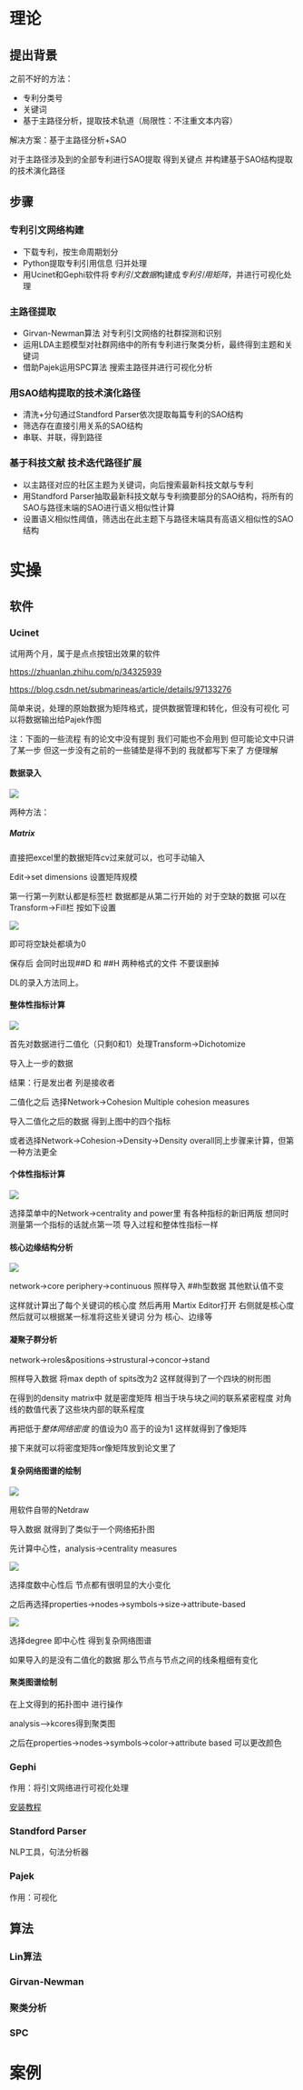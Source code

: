 # 理论 

## 提出背景

之前不好的方法：

* 专利分类号
* 关键词
* 基于主路径分析，提取技术轨道（局限性：不注重文本内容）

解决方案：基于主路径分析+SAO

对于主路径涉及到的全部专利进行SAO提取 得到关键点 并构建基于SAO结构提取的技术演化路径

## 步骤

### 专利引文网络构建

* 下载专利，按生命周期划分
* Python提取专利引用信息 归并处理
* 用Ucinet和Gephi软件将*专利引文数据*构建成*专利引用矩阵*，并进行可视化处理

### 主路径提取

* Girvan-Newman算法 对专利引文网络的社群探测和识别
* 运用LDA主题模型对社群网络中的所有专利进行聚类分析，最终得到主题和关键词
* 借助Pajek运用SPC算法 搜索主路径并进行可视化分析

### 用SAO结构提取的技术演化路径

* 清洗+分句通过Standford Parser依次提取每篇专利的SAO结构
* 筛选存在直接引用关系的SAO结构
* 串联、并联，得到路径

### 基于科技文献 技术迭代路径扩展

* 以主路径对应的社区主题为关键词，向后搜索最新科技文献与专利
* 用Standford Parser抽取最新科技文献与专利摘要部分的SAO结构，将所有的SAO与路径末端的SAO进行语义相似性计算
* 设置语义相似性阈值，筛选出在此主题下与路径末端具有高语义相似性的SAO结构

# 实操

## 软件

### Ucinet

试用两个月，属于是点点按钮出效果的软件

https://zhuanlan.zhihu.com/p/34325939

https://blog.csdn.net/submarineas/article/details/97133276

简单来说，处理的原始数据为矩阵格式，提供数据管理和转化，但没有可视化 可以将数据输出给Pajek作图

注：下面的一些流程 有的论文中没有提到 我们可能也不会用到 但可能论文中只讲了某一步  但这一步没有之前的一些铺垫是得不到的 我就都写下来了 方便理解

#### 数据录入

![](D:\GithubHere\semantic-\图床\image-20230102162331440.png)

两种方法：

##### Matrix

直接把excel里的数据矩阵cv过来就可以，也可手动输入

Edit->set dimensions 设置矩阵规模

第一行第一列默认都是标签栏 数据都是从第二行开始的
对于空缺的数据 可以在Transform->Fill栏 按如下设置

![](D:\GithubHere\semantic-\图床\image-20230102162725412.png)

即可将空缺处都填为0

保存后 会同时出现##D 和 ##H 两种格式的文件 不要误删掉

DL的录入方法同上。

#### 整体性指标计算

![](D:\GithubHere\semantic-\图床\image-20230102164121233.png)

首先对数据进行二值化（只剩0和1）处理Transform->Dichotomize

导入上一步的数据

结果：行是发出者 列是接收者

二值化之后 选择Network->Cohesion Multiple cohesion measures

导入二值化之后的数据 得到上图中的四个指标

或者选择Network->Cohesion->Density->Density overall同上步骤来计算，但第一种方法更全

#### 个体性指标计算

![](D:\GithubHere\semantic-\图床\image-20230102165112502.png)

选择菜单中的Network->centrality and power里 有各种指标的新旧两版  想同时测量第一个指标的话就点第一项 导入过程和整体性指标一样

#### 核心边缘结构分析

![](D:\GithubHere\semantic-\图床\image-20230102172730669.png)

network->core periphery->continuous 照样导入 ##h型数据 其他默认值不变

这样就计算出了每个关键词的核心度  然后再用 Martix Editor打开 右侧就是核心度  然后就可以根据某一标准将这些关键词 分为 核心、边缘等

#### 凝聚子群分析

network->roles&positions->strustural->concor->stand 

照样导入数据 将max depth of spits改为2  这样就得到了一个四块的树形图

在得到的density  matrix中 就是密度矩阵 相当于块与块之间的联系紧密程度 对角线的数值代表了这些块内部的联系程度

再把低于*整体网络密度* 的值设为0 高于的设为1  这样就得到了像矩阵

接下来就可以将密度矩阵or像矩阵放到论文里了

#### 复杂网络图谱的绘制

![](D:\GithubHere\semantic-\图床\image-20230102174447402.png)

用软件自带的Netdraw

导入数据 就得到了类似于一个网络拓扑图

先计算中心性，analysis->centrality measures 

![](D:\GithubHere\semantic-\图床\03R5PZ3CRKJ1W58A~NDJTJM.png)

选择度数中心性后 节点都有很明显的大小变化



之后再选择properties->nodes->symbols->size->attribute-based

![](D:\GithubHere\semantic-\图床\`D4PP@6%][JT~(`4MPEL)$U.png)

选择degree  即中心性 得到复杂网络图谱

如果导入的是没有二值化的数据 那么节点与节点之间的线条粗细有变化

#### 聚类图谱绘制

在上文得到的拓扑图中 进行操作

analysis-->kcores得到聚类图

之后在properties->nodes->symbols->color->attribute based  可以更改颜色

###  Gephi

作用：将引文网络进行可视化处理

[安装教程](https://blog.csdn.net/qq_34523665/article/details/103868811)

### Standford Parser

NLP工具，句法分析器

### Pajek

作用：可视化

## 算法

### Lin算法

### Girvan-Newman

### 聚类分析

### SPC

# 案例


